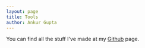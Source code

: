 ```yaml
---
layout: page
title: Tools
author: Ankur Gupta
---
```


You can find all the stuff I've made at my [Github](http://github.com/ankur-gupta/) page.


